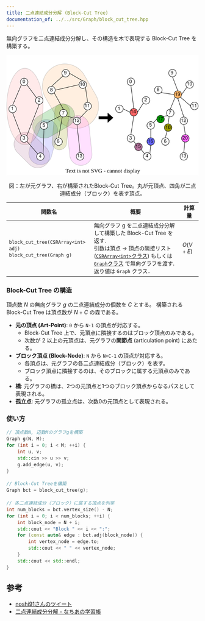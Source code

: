 ```yaml
---
title: 二点連結成分分解 (Block-Cut Tree)
documentation_of: ../../src/Graph/block_cut_tree.hpp
---
```


無向グラフを二点連結成分分解し、その構造を木で表現する Block-Cut Tree を構築する。

![bct.svg](https://github.com/hashiryo/Library/blob/master/img/bct.drawio.svg?raw=true)
<center>図：左が元グラフ、右が構築されたBlock-Cut Tree。丸が元頂点、四角が二点連結成分（ブロック）を表す頂点。</center>

|関数名|概要|計算量|
|---|---|---|
|`block_cut_tree(CSRArray<int> adj)` <br> `block_cut_tree(Graph g)` |無向グラフ g を二点連結成分分解して構築した Block-Cut Tree を返す. <br> 引数は頂点 → 頂点の隣接リスト([`CSRArray<int>`クラス](../Internal/ListRange.hpp)) もしくは [`Graph`クラス](Graph.hpp) で無向グラフを渡す.　<br> 返り値は `Graph` クラス．|$O(V+E)$ |

### Block-Cut Tree の構造

頂点数 $N$ の無向グラフ $g$ の二点連結成分の個数を $C$ とする。
構築される Block-Cut Tree は頂点数が $N+C$ の森である。

- **元の頂点 (Art-Point)**: `0` から `N-1` の頂点が対応する。
  - Block-Cut Tree 上で、元頂点に隣接するのはブロック頂点のみである。
  - 次数が 2 以上の元頂点は、元グラフの**関節点** (articulation point) にあたる。
- **ブロック頂点 (Block-Node)**: `N` から `N+C-1` の頂点が対応する。
  - 各頂点は、元グラフの各二点連結成分（ブロック）を表す。
  - ブロック頂点に隣接するのは、そのブロックに属する元頂点のみである。
- **橋**: 元グラフの橋は、2つの元頂点と1つのブロック頂点からなるパスとして表現される。
- **孤立点**: 元グラフの孤立点は、次数0の元頂点として表現される。

### 使い方

```cpp
// 頂点数N, 辺数Mのグラフgを構築
Graph g(N, M);
for (int i = 0; i < M; ++i) {
    int u, v;
    std::cin >> u >> v;
    g.add_edge(u, v);
}

// Block-Cut Treeを構築
Graph bct = block_cut_tree(g);

// 各二点連結成分（ブロック）に属する頂点を列挙
int num_blocks = bct.vertex_size() - N;
for (int i = 0; i < num_blocks; ++i) {
    int block_node = N + i;
    std::cout << "Block " << i << ":";
    for (const auto& edge : bct.adj(block_node)) {
        int vertex_node = edge.to;
        std::cout << " " << vertex_node;
    }
    std::cout << std::endl;
}
```

## 参考
- [noshi91さんのツイート](https://twitter.com/noshi91/status/1529858538650374144)
- [二点連結成分分解 - なちあの学習帳](https://nachiavivias.github.io/cp-library/column/2022/01.html)
